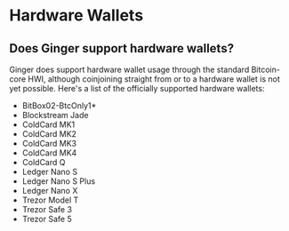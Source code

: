 # Hardware Wallets

## Does Ginger support hardware wallets?

Ginger does support hardware wallet usage through the standard Bitcoin-core HWI, although coinjoining straight from or to a hardware wallet is not yet possible.
Here's a list of the officially supported hardware wallets:
- BitBox02-BtcOnly1*
- Blockstream Jade
- ColdCard MK1
- ColdCard MK2
- ColdCard MK3
- ColdCard MK4
- ColdCard Q
- Ledger Nano S
- Ledger Nano S Plus
- Ledger Nano X
- Trezor Model T
- Trezor Safe 3
- Trezor Safe 5